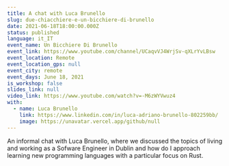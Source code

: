 ```yaml
---
title: A chat with Luca Brunello
slug: due-chiacchiere-e-un-bicchiere-di-brunello
date: 2021-06-18T18:00:00.000Z
status: published
language: it_IT
event_name: Un Bicchiere Di Brunello
event_link: https://www.youtube.com/channel/UCaqvVJ4WrjSv-qXLrYvLBsw
event_location: Remote
event_location_gps: null
event_city: remote
event_days: June 18, 2021
is_workshop: false
slides_link: null
video_link: https://www.youtube.com/watch?v=-M6zWYVwuz4
with:
  - name: Luca Brunello
    link: https://www.linkedin.com/in/luca-adriano-brunello-802259bb/
    image: https://unavatar.vercel.app/github/null
---
```


An informal chat with Luca Brunello, where we discussed the topics of living and working as a Sofware Engineer in Dublin and how do I approach learning new programming languages with a particular focus on Rust.
